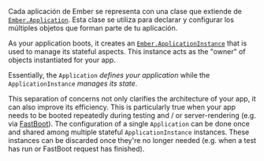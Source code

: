 Cada aplicación de Ember se representa con una clase que extiende de [`Ember.Application`](http://emberjs.com/api/classes/Ember.Application.html). Esta clase se utiliza para declarar y configurar los múltiples objetos que forman parte de tu aplicación.

As your application boots, it creates an [`Ember.ApplicationInstance`](http://emberjs.com/api/classes/Ember.ApplicationInstance.html) that is used to manage its stateful aspects. This instance acts as the "owner" of objects instantiated for your app.

Essentially, the `Application` *defines your application* while the `ApplicationInstance` *manages its state*.

This separation of concerns not only clarifies the architecture of your app, it can also improve its efficiency. This is particularly true when your app needs to be booted repeatedly during testing and / or server-rendering (e.g. via [FastBoot](https://github.com/tildeio/ember-cli-fastboot)). The configuration of a single `Application` can be done once and shared among multiple stateful `ApplicationInstance` instances. These instances can be discarded once they're no longer needed (e.g. when a test has run or FastBoot request has finished).